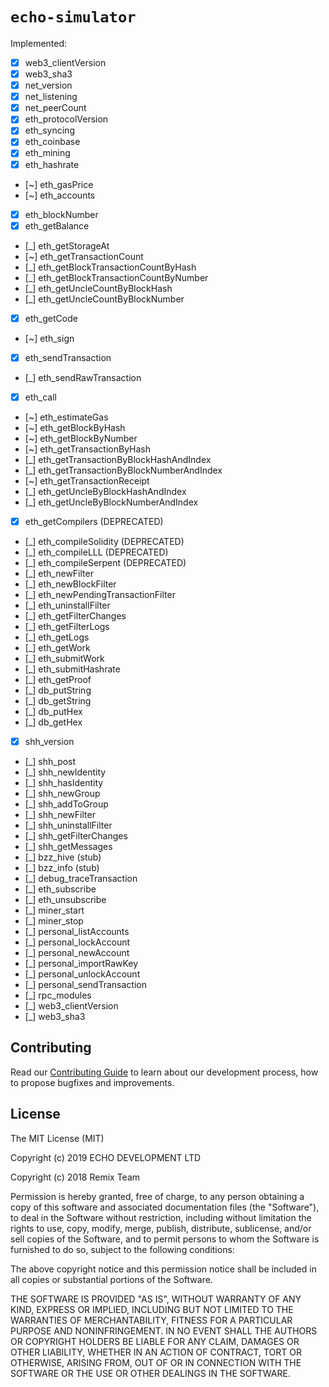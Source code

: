 # `echo-simulator`

Implemented:

* [X] web3_clientVersion
* [X] web3_sha3
* [X] net_version
* [X] net_listening
* [X] net_peerCount
* [X] eth_protocolVersion
* [X] eth_syncing
* [X] eth_coinbase
* [X] eth_mining
* [X] eth_hashrate
* [~] eth_gasPrice
* [~] eth_accounts
* [X] eth_blockNumber
* [X] eth_getBalance
* [_] eth_getStorageAt
* [~] eth_getTransactionCount
* [_] eth_getBlockTransactionCountByHash
* [_] eth_getBlockTransactionCountByNumber
* [_] eth_getUncleCountByBlockHash
* [_] eth_getUncleCountByBlockNumber
* [X] eth_getCode
* [~] eth_sign
* [X] eth_sendTransaction
* [_] eth_sendRawTransaction
* [X] eth_call
* [~] eth_estimateGas
* [~] eth_getBlockByHash
* [~] eth_getBlockByNumber
* [~] eth_getTransactionByHash
* [_] eth_getTransactionByBlockHashAndIndex
* [_] eth_getTransactionByBlockNumberAndIndex
* [~] eth_getTransactionReceipt
* [_] eth_getUncleByBlockHashAndIndex
* [_] eth_getUncleByBlockNumberAndIndex
* [X] eth_getCompilers (DEPRECATED)
* [_] eth_compileSolidity (DEPRECATED)
* [_] eth_compileLLL (DEPRECATED)
* [_] eth_compileSerpent (DEPRECATED)
* [_] eth_newFilter
* [_] eth_newBlockFilter
* [_] eth_newPendingTransactionFilter
* [_] eth_uninstallFilter
* [_] eth_getFilterChanges
* [_] eth_getFilterLogs
* [_] eth_getLogs
* [_] eth_getWork
* [_] eth_submitWork
* [_] eth_submitHashrate
* [_] eth_getProof
* [_] db_putString
* [_] db_getString
* [_] db_putHex
* [_] db_getHex
* [X] shh_version
* [_] shh_post
* [_] shh_newIdentity
* [_] shh_hasIdentity
* [_] shh_newGroup
* [_] shh_addToGroup
* [_] shh_newFilter
* [_] shh_uninstallFilter
* [_] shh_getFilterChanges
* [_] shh_getMessages
* [_] bzz_hive (stub)
* [_] bzz_info (stub)
* [_] debug_traceTransaction
* [_] eth_subscribe
* [_] eth_unsubscribe
* [_] miner_start
* [_] miner_stop
* [_] personal_listAccounts
* [_] personal_lockAccount
* [_] personal_newAccount
* [_] personal_importRawKey
* [_] personal_unlockAccount
* [_] personal_sendTransaction
* [_] rpc_modules
* [_] web3_clientVersion
* [_] web3_sha3

## Contributing

Read our [Contributing Guide](CONTRIBUTING.md) to learn about our development process, how to propose bugfixes and improvements.

## License

The MIT License (MIT)

Copyright (c) 2019 ECHO DEVELOPMENT LTD

Copyright (c) 2018 Remix Team

Permission is hereby granted, free of charge, to any person obtaining a copy
of this software and associated documentation files (the "Software"), to deal
in the Software without restriction, including without limitation the rights
to use, copy, modify, merge, publish, distribute, sublicense, and/or sell
copies of the Software, and to permit persons to whom the Software is
furnished to do so, subject to the following conditions:

The above copyright notice and this permission notice shall be included in all
copies or substantial portions of the Software.

THE SOFTWARE IS PROVIDED "AS IS", WITHOUT WARRANTY OF ANY KIND, EXPRESS OR
IMPLIED, INCLUDING BUT NOT LIMITED TO THE WARRANTIES OF MERCHANTABILITY,
FITNESS FOR A PARTICULAR PURPOSE AND NONINFRINGEMENT. IN NO EVENT SHALL THE
AUTHORS OR COPYRIGHT HOLDERS BE LIABLE FOR ANY CLAIM, DAMAGES OR OTHER
LIABILITY, WHETHER IN AN ACTION OF CONTRACT, TORT OR OTHERWISE, ARISING FROM,
OUT OF OR IN CONNECTION WITH THE SOFTWARE OR THE USE OR OTHER DEALINGS IN THE
SOFTWARE.